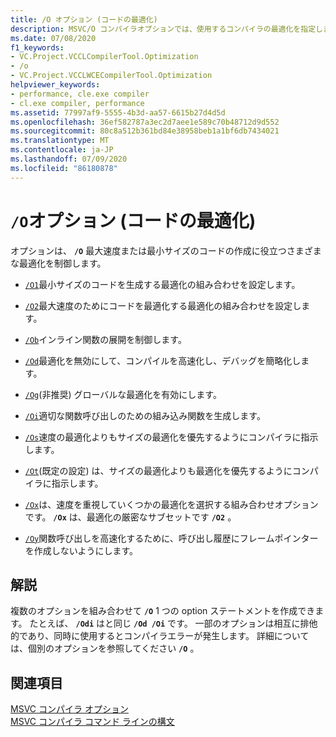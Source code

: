 ```yaml
---
title: /O オプション (コードの最適化)
description: MSVC/O コンパイラオプションでは、使用するコンパイラの最適化を指定します。
ms.date: 07/08/2020
f1_keywords:
- VC.Project.VCCLCompilerTool.Optimization
- /o
- VC.Project.VCCLWCECompilerTool.Optimization
helpviewer_keywords:
- performance, cle.exe compiler
- cl.exe compiler, performance
ms.assetid: 77997af9-5555-4b3d-aa57-6615b27d4d5d
ms.openlocfilehash: 36ef582787a3ec2d7aee1e589c70b48712d9d552
ms.sourcegitcommit: 80c8a512b361bd84e38958beb1a1bf6db7434021
ms.translationtype: MT
ms.contentlocale: ja-JP
ms.lasthandoff: 07/09/2020
ms.locfileid: "86180878"
---
```

# <a name="o-options-optimize-code"></a>`/O`オプション (コードの最適化)

オプションは、 **`/O`** 最大速度または最小サイズのコードの作成に役立つさまざまな最適化を制御します。

- [`/O1`](o1-o2-minimize-size-maximize-speed.md)最小サイズのコードを生成する最適化の組み合わせを設定します。

- [`/O2`](o1-o2-minimize-size-maximize-speed.md)最大速度のためにコードを最適化する最適化の組み合わせを設定します。

- [`/Ob`](ob-inline-function-expansion.md)インライン関数の展開を制御します。

- [`/Od`](od-disable-debug.md)最適化を無効にして、コンパイルを高速化し、デバッグを簡略化します。

- [`/Og`](og-global-optimizations.md)(非推奨) グローバルな最適化を有効にします。

- [`/Oi`](oi-generate-intrinsic-functions.md)適切な関数呼び出しのための組み込み関数を生成します。

- [`/Os`](os-ot-favor-small-code-favor-fast-code.md)速度の最適化よりもサイズの最適化を優先するようにコンパイラに指示します。

- [`/Ot`](os-ot-favor-small-code-favor-fast-code.md)(既定の設定) は、サイズの最適化よりも最適化を優先するようにコンパイラに指示します。

- [`/Ox`](ox-full-optimization.md)は、速度を重視していくつかの最適化を選択する組み合わせオプションです。 **`/Ox`** は、最適化の厳密なサブセットです **`/O2`** 。

- [`/Oy`](oy-frame-pointer-omission.md)関数呼び出しを高速化するために、呼び出し履歴にフレームポインターを作成しないようにします。

## <a name="remarks"></a>解説

複数のオプションを組み合わせて **`/O`** 1 つの option ステートメントを作成できます。 たとえば、 **`/Odi`** はと同じ **`/Od /Oi`** です。 一部のオプションは相互に排他的であり、同時に使用するとコンパイラエラーが発生します。 詳細については、個別のオプションを参照してください **`/O`** 。

## <a name="see-also"></a>関連項目

[MSVC コンパイラ オプション](compiler-options.md)<br/>
[MSVC コンパイラ コマンド ラインの構文](compiler-command-line-syntax.md)
